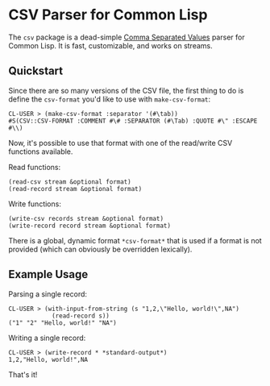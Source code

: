 # CSV Parser for Common Lisp

The `csv` package is a dead-simple [Comma Separated Values](https://en.wikipedia.org/wiki/Comma-separated_values) parser for Common Lisp. It is fast, customizable, and works on streams.

## Quickstart

Since there are so many versions of the CSV file, the first thing to do is define the `csv-format` you'd like to use with `make-csv-format`:

    CL-USER > (make-csv-format :separator '(#\tab))
    #S(CSV::CSV-FORMAT :COMMENT #\# :SEPARATOR (#\Tab) :QUOTE #\" :ESCAPE #\\)

Now, it's possible to use that format with one of the read/write CSV functions available.

Read functions:

    (read-csv stream &optional format)
    (read-record stream &optional format)

Write functions:

    (write-csv records stream &optional format)
    (write-record record stream &optional format)

There is a global, dynamic format `*csv-format*` that is used if a format is not provided (which can obviously be overridden lexically).

## Example Usage

Parsing a single record:

    CL-USER > (with-input-from-string (s "1,2,\"Hello, world!\",NA")
                (read-record s))
    ("1" "2" "Hello, world!" "NA")

Writing a single record:

    CL-USER > (write-record * *standard-output*)
    1,2,"Hello, world!",NA

That's it!
